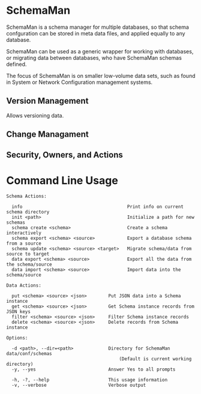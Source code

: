 # SchemaMan


SchemaMan is a schema manager for multiple databases, so that schema confguration can be stored in meta data files, and applied equally to any database.

SchemaMan can be used as a generic wrapper for working with databases, or migrating data between databases, who have SchemaMan schemas defined.

The focus of SchemaMan is on smaller low-volume data sets, such as found in System or Network Configuration management systems.

## Version Management

Allows versioning data.

## Change Managament

## Security, Owners, and Actions


# Command Line Usage

```
Schema Actions:

  info                                       Print info on current schema directory
  init <path>                                Initialize a path for new schemas
  schema create <schema>                     Create a schema interactively
  schema export <schema> <source>            Export a database schema from a source
  schema update <schema> <source> <target>   Migrate schema/data from source to target
  data export <schema> <source>              Export all the data from the schema/source
  data import <schema> <source>              Import data into the schema/source

Data Actions:

  put <schema> <source> <json>        Put JSON data into a Schema instance
  get <schema> <source> <json>        Get Schema instance records from JSON keys
  filter <schema> <source> <json>     Filter Schema instance records
  delete <schema> <source> <json>     Delete records from Schema instance

Options:

  -d <path>, --dir=<path>             Directory for SchemaMan data/conf/schemas
                                          (Default is current working directory)
  -y, --yes                           Answer Yes to all prompts

  -h, -?, --help                      This usage information
  -v, --verbose                       Verbose output
```

